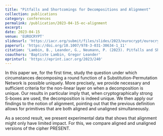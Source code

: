 ```yaml
---
title: "Pitfalls and Shortcomings for Decompositions and Alignment"
collection: publications
category: conferences
permalink: /publication/2023-04-15-ec-alignment
excerpt: 
date: 2023-04-15
venue: 'EUROCRYPT'
slidesurl: 'https://iacr.org/submit/files/slides/2023/eurocrypt/eurocrypt2023/84/slides.pdf'
paperurl: 'https://doi.org/10.1007/978-3-031-30634-1_11'
citation: 'Lambin, B., Leander, G., Neumann, P. (2023). Pitfalls and Shortcomings for Decompositions and Alignment. In: Hazay, C., Stam, M. (eds) Advances in Cryptology – EUROCRYPT 2023. EUROCRYPT 2023. Lecture Notes in Computer Science, vol 14007. Springer, Cham. https://doi.org/10.1007/978-3-031-30634-1_11'
coauthors: 'Baptiste Lambin, Gregor Leander'
eprinturl: 'https://eprint.iacr.org/2023/240'
---
```


In this paper we, for the first time, study the question under which circumstances decomposing a round function of a Substitution-Permutation Network is possible uniquely. More precisely, we provide necessary and sufficient criteria for the non-linear layer on when a decomposition is unique. Our results in particular imply that, when cryptographically strong S-boxes are used, the decomposition is indeed unique. We then apply our findings to the notion of alignment, pointing out that the previous definition allows for primitives that are both aligned and unaligned simultaneously.

As a second result, we present experimental data that shows that alignment might only have limited impact. For this, we compare aligned and unaligned versions of the cipher PRESENT.
